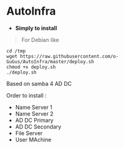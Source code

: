 # AutoInfra

- **Simply to install**
> For Debian like

~~~shell
cd /tmp
wget https://raw.githubusercontent.com/o-GuGus/AutoInfra/master/deploy.sh
chmod +x deploy.sh
./deploy.sh
~~~

Based on samba 4 AD DC 

Order to install :
- Name Server 1
- Name Server 2
- AD DC Primary
- AD DC Secondary
- File Server
- User MAchine
